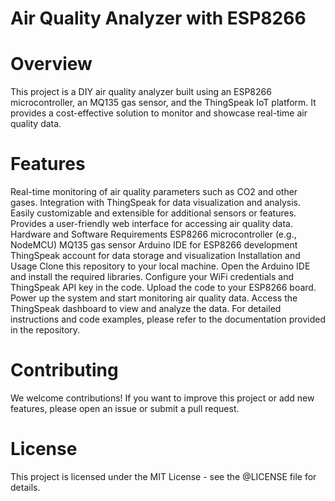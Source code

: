 # Air Quality Analyzer with ESP8266 

# Overview
This project is a DIY air quality analyzer built using an ESP8266 microcontroller, an MQ135 gas sensor, and the ThingSpeak IoT platform. It provides a cost-effective solution to monitor and showcase real-time air quality data.

# Features
Real-time monitoring of air quality parameters such as CO2 and other gases.
Integration with ThingSpeak for data visualization and analysis.
Easily customizable and extensible for additional sensors or features.
Provides a user-friendly web interface for accessing air quality data.
Hardware and Software Requirements
ESP8266 microcontroller (e.g., NodeMCU)
MQ135 gas sensor
Arduino IDE for ESP8266 development
ThingSpeak account for data storage and visualization
Installation and Usage
Clone this repository to your local machine.
Open the Arduino IDE and install the required libraries.
Configure your WiFi credentials and ThingSpeak API key in the code.
Upload the code to your ESP8266 board.
Power up the system and start monitoring air quality data.
Access the ThingSpeak dashboard to view and analyze the data.
For detailed instructions and code examples, please refer to the documentation provided in the repository.

# Contributing
We welcome contributions! If you want to improve this project or add new features, please open an issue or submit a pull request.

# License
This project is licensed under the MIT License - see the @LICENSE file for details.



